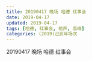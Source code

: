 ```yaml
---
title: 20190417 晚场 哈德 红事会
date: 2019-04-17
updated: 2019-04-17
tags: [哈德, 红事会, 相声, 高峰]
categories: (2019)己亥年场次
---
```

20190417 晚场 哈德 红事会